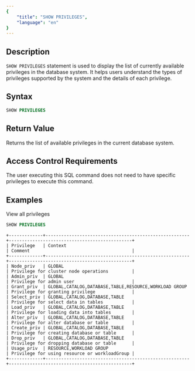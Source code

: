 ```yaml
---
{
    "title": "SHOW PRIVILEGES",
    "language": "en"
}
---
```


<!--
Licensed to the Apache Software Foundation (ASF) under one
or more contributor license agreements.  See the NOTICE file
distributed with this work for additional information
regarding copyright ownership.  The ASF licenses this file
to you under the Apache License, Version 2.0 (the
"License"); you may not use this file except in compliance
with the License.  You may obtain a copy of the License at

  http://www.apache.org/licenses/LICENSE-2.0

Unless required by applicable law or agreed to in writing,
software distributed under the License is distributed on an
"AS IS" BASIS, WITHOUT WARRANTIES OR CONDITIONS OF ANY
KIND, either express or implied.  See the License for the
specific language governing permissions and limitations
under the License.
-->



## Description

`SHOW PRIVILEGES` statement is used to display the list of currently available privileges in the database system. It helps users understand the types of privileges supported by the system and the details of each privilege.

## Syntax

```sql
SHOW PRIVILEGES
```

## Return Value

Returns the list of available privileges in the current database system.

## Access Control Requirements

The user executing this SQL command does not need to have specific privileges to execute this command.

## Examples

View all privileges

```sql
SHOW PRIVILEGES
```
  
```text
+-------------+-------------------------------------------------------+-----------------------------------------------+
| Privilege   | Context                                               | Comment                                       |
+-------------+-------------------------------------------------------+-----------------------------------------------+
| Node_priv   | GLOBAL                                                | Privilege for cluster node operations         |
| Admin_priv  | GLOBAL                                                | Privilege for admin user                      |
| Grant_priv  | GLOBAL,CATALOG,DATABASE,TABLE,RESOURCE,WORKLOAD GROUP | Privilege for granting privilege              |
| Select_priv | GLOBAL,CATALOG,DATABASE,TABLE                         | Privilege for select data in tables           |
| Load_priv   | GLOBAL,CATALOG,DATABASE,TABLE                         | Privilege for loading data into tables        |
| Alter_priv  | GLOBAL,CATALOG,DATABASE,TABLE                         | Privilege for alter database or table         |
| Create_priv | GLOBAL,CATALOG,DATABASE,TABLE                         | Privilege for creating database or table      |
| Drop_priv   | GLOBAL,CATALOG,DATABASE,TABLE                         | Privilege for dropping database or table      |
| Usage_priv  | RESOURCE,WORKLOAD GROUP                               | Privilege for using resource or workloadGroup |
+-------------+-------------------------------------------------------+-----------------------------------------------+
```
